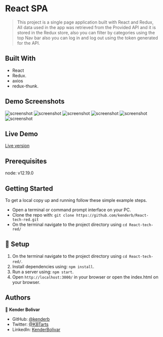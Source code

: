 # React SPA

> This project is a single page application built with React and Redux, All data used in the app was retrieved from the 
> Provided API and it is stored in the Redux store, also you can filter by categories using the top Nav bar also you can 
> log in and log out using the token generated for the API.
## Built With

- React
- Redux.
- axios
- redux-thunk.

## Demo Screenshots

![screenshot](Capture_01.JPG)
![screenshot](Capture_02.JPG)
![screenshot](Capture_03.JPG)
![screenshot](Capture_04.JPG)
![screenshot](Capture_05.JPG)
![screenshot](Capture_06.JPG)

## Live Demo

[Live version](https://clever-cray-468b87.netlify.app/)

## Prerequisites

node: v12.19.0
## Getting Started
To get a local copy up and running follow these simple example steps.

- Open a terminal or command prompt interface on your PC.
- Clone the repo with: `git clone https://github.com/kenderb/React-tech-red.git`
- On the terminal navigate to the project directory using `cd React-tech-red/`

## 📝 Setup

1. On the terminal navigate to the project directory using `cd React-tech-red/`.
2. Install dependencies using: `npm install`.
2. Run a server using: `npm start`.
3. Open `http://localhost:3000/` in your browser or open the index.html on your browser.


## Authors

👤 **Kender Bolivar**

- GitHub: [@kenderb](https://github.com/ken)
- Twitter: [@KBTarts](https://twitter.com/KBTarts )
- LinkedIn: [KenderBolivar](https://www.linkedin.com/in/kender-bolivar-1736086b/ )


